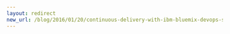 ```yaml
---
layout: redirect
new_url: /blog/2016/01/20/continuous-delivery-with-ibm-bluemix-devops-services/
---
```

